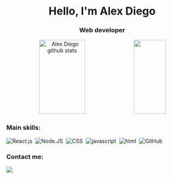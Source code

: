 <h1 align="center">Hello, I'm Alex Diego</h1>
<h3 align="center">Web developer</h3>


<div align="center">  
  <img width="49%" height="195px" src="https://github-readme-stats.vercel.app/api?username=alexdiegoo&show_icons=true&count_private=true&hide_border=true&title_color=28B01E&icon_color=28B01E&text_color=c9d1d9&bg_color=0d1117" alt="Alex Diego github stats" /> 
  <img width="41%" height="195px" src="https://github-readme-stats.vercel.app/api/top-langs/?username=alexdiegoo&layout=compact&hide_border=true&title_color=28B01E&text_color=28B01E&bg_color=0d1117" />
</div>


### Main skills:
![React.js](https://img.shields.io/badge/-React.js-0D1117?style=for-the-badge&logo=react&labelColor=0D1117)&nbsp;
![Node.JS](https://img.shields.io/badge/-Node.JS-0D1117?style=for-the-badge&logo=node.js&labelColor=0D1117&textColor=0D1117)&nbsp;
![CSS](https://img.shields.io/badge/-CSS-0D1117?style=for-the-badge&logo=CSS3&logoColor=1572B6&labelColor=0D1117)&nbsp;
![javascript](https://img.shields.io/badge/-javascript-0D1117?style=for-the-badge&logo=javascript&logoColor=javascript&labelColor=0D1117)&nbsp; 
![html](https://img.shields.io/badge/-html5-0D1117?style=for-the-badge&logo=html5&logoColor=html5&labelColor=0D1117)&nbsp; 
![GitHub](https://img.shields.io/badge/-GitHub-0D1117?style=for-the-badge&logo=github&labelColor=0D1117)&nbsp;



### Contact me:
<a href="https://www.linkedin.com/in/alex-diego/" target="_blank"><img src="https://img.shields.io/badge/-Linkedin-%41BBF0?style=for-the-badge&logo=linkedin&logoColor=white"></a>



